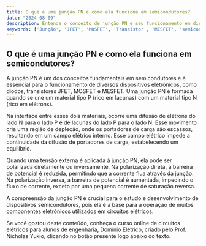 ```yaml
---
title: O que é uma junção PN e como ela funciona em semicondutores?
date: "2024-08-09"
description: Entenda o conceito de junção PN e seu funcionamento em dispositivos semicondutores.
keywords: ['Junção', 'JFET', 'MOSFET', 'Transistor', 'MESFET', 'semicondutores']
---
```


## O que é uma junção PN e como ela funciona em semicondutores?

A junção PN é um dos conceitos fundamentais em semicondutores e é essencial para o funcionamento de diversos dispositivos eletrônicos, como diodos, transistores JFET, MOSFET e MESFET. Uma junção PN é formada quando se une um material tipo P (rico em lacunas) com um material tipo N (rico em elétrons). 

Na interface entre esses dois materiais, ocorre uma difusão de elétrons do lado N para o lado P e de lacunas do lado P para o lado N. Esse movimento cria uma região de depleção, onde os portadores de carga são escassos, resultando em um campo elétrico interno. Esse campo elétrico impede a continuidade da difusão de portadores de carga, estabelecendo um equilíbrio.

Quando uma tensão externa é aplicada à junção PN, ela pode ser polarizada diretamente ou inversamente. Na polarização direta, a barreira de potencial é reduzida, permitindo que a corrente flua através da junção. Na polarização inversa, a barreira de potencial é aumentada, impedindo o fluxo de corrente, exceto por uma pequena corrente de saturação reversa.

A compreensão da junção PN é crucial para o estudo e desenvolvimento de dispositivos semicondutores, pois ela é a base para a operação de muitos componentes eletrônicos utilizados em circuitos elétricos.

Se você gostou deste conteúdo, conheça o curso online de circuitos elétricos para alunos de engenharia, Domínio Elétrico, criado pelo Prof. Nicholas Yukio, clicando no botão presente logo abaixo do texto.